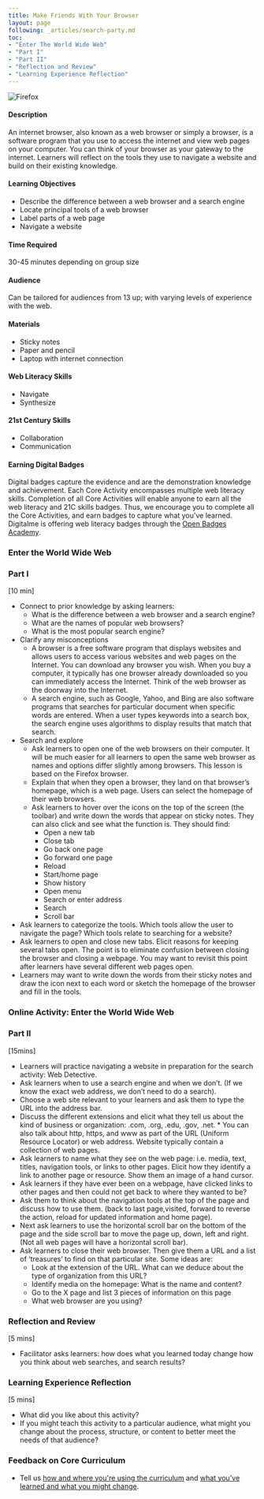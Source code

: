 ```yaml
---
title: Make Friends With Your Browser
layout: page
following: _articles/search-party.md
toc:
- "Enter The World Wide Web"
- "Part I"
- "Part II"
- "Reflection and Review"
- "Learning Experience Reflection"
---
```

![Firefox](../images/Firefox.jpg)

#### Description
An internet browser, also known as a web browser or simply a browser, is a software program that you use to access the internet and view web pages on your computer. You can think of your browser as your gateway to the internet. Learners will reflect on the tools they use to navigate a website and build on their existing knowledge. 

#### Learning Objectives
* Describe the difference between a web browser and a search engine
* Locate principal tools of a web browser
* Label parts of a web page
* Navigate a website 

#### Time Required
30-45 minutes depending on group size

#### Audience
Can be tailored for audiences from 13 up; with varying levels of experience with the web.

#### Materials 
* Sticky notes
* Paper and pencil
* Laptop with internet connection

#### Web Literacy Skills
* Navigate
* Synthesize

#### 21st Century Skills
* Collaboration
* Communication

#### Earning Digital Badges
Digital badges capture the evidence and are the demonstration knowledge and achievement. Each Core Activity encompasses multiple web literacy skills. Completion of all Core Activities will enable anyone to earn all the web literacy and 21C skills badges. Thus, we encourage you to complete all the Core Activities, and earn badges to capture what you've learned. Digitalme is offering web literacy badges through the [Open Badges Academy](https://www.openbadgeacademy.com/mozilladirectory). 

### Enter the World Wide Web
### Part I
[10 min]
* Connect to prior knowledge by asking learners: 
    * What is the difference between a web browser and a search engine? 
    * What are the names of popular web browsers? 
    * What is the most popular search engine?
* Clarify any misconceptions
    * A browser is a free software program that displays websites and allows users to access various websites and web pages on the Internet. You can download any browser you wish. When you buy a computer, it typically has one browser already downloaded so you can immediately access the Internet. Think of the web browser as the doorway into the Internet. 
    * A search engine, such as Google, Yahoo, and Bing are also software programs that searches for particular document when specific words are entered.  When a user types keywords into a search box, the search engine uses algorithms to display results that match that search. 
* Search and explore
    * Ask learners to open one of the web browsers on their computer.  It will be much easier for all learners to open the same web browser as names and options differ slightly among browsers.  This lesson is based on the Firefox browser. 
    * Explain that when they open a browser, they land on that browser’s homepage, which is a web page.  Users can select the homepage of their web browsers.  
    * Ask learners to hover over the icons on the top of the screen (the toolbar) and write down the words that appear on sticky notes.                  They can also click and see what the function is. They should find:
        * Open a new tab
        * Close tab
        * Go back one page
        * Go forward one page
        * Reload
        * Start/home page
        * Show history
        * Open menu
        * Search or enter address
        * Search
        * Scroll bar
* Ask learners to categorize the tools. Which tools allow the user to navigate the page?  Which tools relate to searching for a website? 
* Ask learners to open and close new tabs. Elicit reasons for keeping several tabs open. The point is to eliminate confusion between closing the browser and closing a webpage. You may want to revisit this point after learners have several different web pages open. 
* Learners may want to write down the words from their sticky notes and draw the icon next to each word or sketch the homepage of the browser and fill in the tools. 

### Online Activity: Enter the World Wide Web
### Part II
[15mins]
* Learners will practice navigating a website in preparation for the search activity: Web Detective. 
* Ask learners when to use a search engine and when we don’t. (If we know the exact web address, we don’t need to do a search). 
* Choose a web site relevant to your learners and ask them to type the URL into the address bar. 
* Discuss the different extensions and elicit what they tell us about the kind of business or organization: .com, .org, .edu, .gov, .net.  * You can also talk about http, https, and www as part of the URL (Uniform Resource Locator) or web address. Website typically contain a collection of web pages. 
* Ask learners to name what they see on the web page: i.e. media, text, titles, navigation tools, or links to other pages. Elicit how they identify a link to another page or resource. Show them an image of a hand cursor.  
* Ask learners if they have ever been on a webpage, have clicked links to other pages and then could not get back to where they wanted to be?  
* Ask them to think about the navigation tools at the top of the page and discuss how to use them. (back to last page,visited, forward to reverse the action, reload for updated information and home page). 
* Next ask learners to use the horizontal scroll bar on the bottom of the page and the side scroll bar to move the page up, down, left and right. (Not all web pages will have a horizontal scroll bar). 
* Ask learners to close their web browser. Then give them a URL and a list of ‘treasures’ to find on that particular site. Some ideas are:  
    * Look at the extension of the URL. What can we deduce about the type of organization from this URL? 
    * Identify media on the homepage: What is the name and content? 
    * Go to the X page and list 3 pieces of information on this page
    * What web browser are you using? 

### Reflection and Review 
[5 mins]
* Facilitator asks learners: how does what you learned today change how you think about web searches, and search results?

### Learning Experience Reflection
[5 mins]
* What did you like about this activity?
* If you might teach this activity to a particular audience, what might you change about the process, structure, or content to better meet the needs of that audience? 

### Feedback on Core Curriculum
* Tell us [how and where you're using the curriculum](https://github.com/mozilla/web-lit-core/issues/8) and [what you've learned and what you might change](https://github.com/mozilla/web-lit-core/issues/9).



